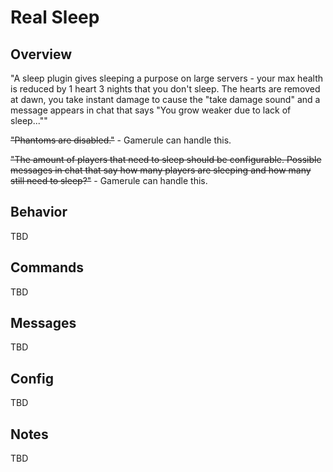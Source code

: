 # Real Sleep

## Overview

"A sleep plugin gives sleeping a purpose on large servers - your max health is reduced by 1 heart 3 nights that you don't sleep. The hearts are removed at dawn, you take instant damage to cause the "take damage sound" and a message appears in chat that says "You grow weaker due to lack of sleep...""

~~"Phantoms are disabled."~~ - Gamerule can handle this.

~~"The amount of players that need to sleep should be configurable. Possible messages in chat that say how many players are sleeping and how many still need to sleep?"~~ - Gamerule can handle this.

## Behavior

TBD

## Commands

TBD

## Messages

TBD

## Config

TBD

## Notes

TBD
